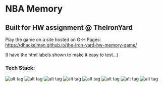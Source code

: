 # NBA Memory
## Built for HW assignment @ TheIronYard

Play the game on a site hosted on G-H Pages: https://dhackelman.github.io/the-iron-yard-hw-memory-game/

(I have the html labels shown to make it easy to test...)

### Tech Stack: 
![alt tag](https://uploads.toptal.io/blog/category/logo/33/html5.png "HTML5")
![alt tag](http://www.010pixel.com/wp-content/uploads/2012/12/CSS3_Logo.png "CSS3")
![alt tag](https://avatars0.githubusercontent.com/u/317889?v=3&s=200 "SASS")
![alt tag](https://avatars2.githubusercontent.com/u/6200624?v=3&s=200 "Gulp")
![alt tag](https://cloudinary-a.akamaihd.net/bountysource/image/upload/d_noaoqqwxegvmulwus0un.png,c_pad,w_200,h_200,b_white/xi5anfbya76qvghcbxzp.png "NPM")
![alt tag](https://cloudinary-a.akamaihd.net/bountysource/image/upload/d_noaoqqwxegvmulwus0un.png,c_pad,w_200,h_200,b_white/daziwekjz74kbdogkvxd.png "Handlebars")
![alt tag](http://majweb.pl/images/post/jqueryn.png "jQuery")
![alt tag](https://www.ostraining.com/cdn/images/logo/git-logo.png "Git via terminal")


